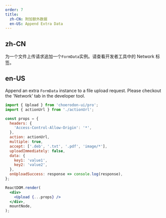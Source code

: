 ```yaml
---
order: 7
title:
  zh-CN: 附加额外数据
  en-US: Append Extra Data
---
```


## zh-CN

为一个文件上传请求追加一个`FormData`实例。请查看开发者工具中的 Network 标签。

## en-US

Append an extra `FormData` instance to a file upload request. Please checkout the 'Network' tab in the developer tool.

```jsx
import { Upload } from 'choerodon-ui/pro';
import { actionUrl } from './actionUrl';

const props = {
  headers: {
    'Access-Control-Allow-Origin': '*',
  },
  action: actionUrl,
  multiple: true,
  accept: ['.deb', '.txt', '.pdf', 'image/*'],
  uploadImmediately: false,
  data: {
    key1: 'value1',
    key2: 'value2',
  },
  onUploadSuccess: response => console.log(response),
};

ReactDOM.render(
  <div>
    <Upload {...props} />
  </div>,
  mountNode,
);
```
